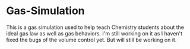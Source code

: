 # Gas-Simulation
This is a gas simulation used to help teach Chemistry students about the ideal gas law as well as gas behaviors. 
I'm still working on it as I haven't fixed the bugs of the volume control yet. But will still be working on it. 

